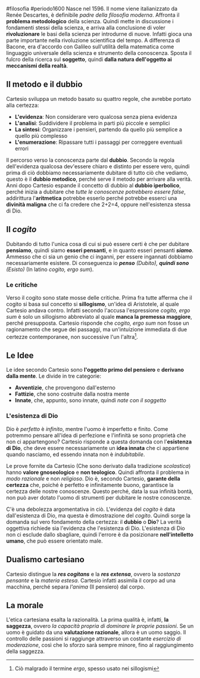 #filosofia #periodo1600 
Nasce nel 1596. Il nome viene italianizzato da Renée Descartes, è definibile *padre della filosofia moderna*. Affronta il **problema metodologico** della scienza. 
Quindi mette in discussione i fondamenti stessi della scienza, e arriva alla conclusione di voler **rivoluzionare** le basi della scienza per introdurne di nuove. Infatti gioca una parte importante nella rivoluzione scientifica del tempo. 
A differenza di Bacone, era d'accordo con Galileo sull'utilità della matematica come linguaggio universale della scienza e strumento della conoscenza. 
Sposta il fulcro della ricerca sul **soggetto**, quindi **dalla natura dell'oggetto ai meccanismi della realtà**.

## Il metodo e il dubbio
Cartesio sviluppa un metodo basato su quattro regole, che avrebbe portato alla certezza:
- **L'evidenza**: Non considerare vero qualcosa senza piena evidenza
- **L'analisi**: Suddividere il problema in parti più piccole e semplici
- **La sintesi**: Organizzare i pensieri, partendo da quello più semplice a quello più complesso
- **L'enumerazione**: Ripassare tutti i passaggi per correggere eventuali errori

Il percorso verso la conoscenza parte dal **dubbio**. Secondo la regola dell'evidenza qualcosa dev'essere chiaro e distinto per essere vero, quindi prima di ciò dobbiamo necessariamente dubitare di tutto ciò che vediamo, questo è il **dubbio metodico**, perché serve il metodo per arrivare alla verità. Anni dopo Cartesio espande il concetto di dubbio al **dubbio iperbolico**, perché inizia a dubitare che *tutte le conoscenze potrebbero essere false*, addirittura l'**aritmetica** potrebbe esserlo perché potrebbe esserci una **divinità maligna** che ci fa credere che 2+2=4, oppure nell'esistenza stessa di Dio.

## Il *cogito*
Dubitando di tutto l'unica cosa di cui si può essere certi è che per dubitare **pensiamo**, quindi siamo **esseri pensanti**, e in quanto esseri pensanti ***siamo***. Ammesso che ci sia un genio che ci inganni, per essere ingannati dobbiamo necessariamente esistere. Di conseguenza io ***penso** (Dubito), **quindi sono** (Esisto)* (In latino *cogito, ergo sum*).

### Le critiche
Verso il cogito sono state mosse delle critiche. Prima fra tutte afferma che il cogito si basa sul concetto si **sillogismo**, un'idea di Aristotele, al quale Cartesio andava contro. Infatti secondo l'accusa l'espressione *cogito, ergo sum* è solo un sillogismo abbreviato al quale **manca la premessa maggiore**, perché presupposta.
Cartesio risponde che *cogito, ergo sum* non fosse un ragionamento che segue dei passaggi, ma un'intuizione immediata di due certezze contemporanee, non successive l'un l'altra[^1].

## Le Idee
Le idee secondo Cartesio sono **l'oggetto primo del pensiero** e **derivano dalla mente**. Le divide in tre categorie:
- **Avventizie**, che provengono dall'esterno
- **Fattizie**, che sono costruite dalla nostra mente
- **Innate**, che, appunto, sono innate, quindi *nate con il soggetto*

### L'esistenza di Dio
Dio è *perfetto* è *infinito*, mentre l'uomo è imperfetto e finito. Come potremmo pensare all'idea di perfezione e l'infinità se sono proprietà che non ci appartengono? Cartesio risponde a questa domanda con l'**esistenza di Dio**, che deve essere necessariamente un **idea innata** che ci appartiene quando nasciamo, ed essendo innata non è *indubitabile*.

Le prove fornite da Cartesio (Che sono derivato dalla tradizione *scolastica*) hanno **valore gnoseologico** e **non teologico**. Quindi affronta il problema in *modo razionale* e non *religioso*.
Dio è, secondo Cartesio, **garante della certezza** che, poiché è perfetto e infinitamente buono, garantisce la certezza delle nostre conoscenze. Questo perché, data la sua infinità bontà, non può aver dotato l'uomo di strumenti per dubitare le nostre conoscenze.

C'è una debolezza argomentativa in ciò. L'evidenza del *cogito* è data dall'esistenza di Dio, ma questa è dimostrazione del *cogito*. Quindi sorge la domanda sul vero fondamento della certezza: il **dubbio** o **Dio**? 
La verità oggettiva richiede sia l'evidenza che l'esistenza di Dio. L'esistenza di Dio non ci esclude dallo sbagliare, quindi l'errore è da posizionare **nell'intelletto umano**, che può essere orientato male.

## Dualismo cartesiano
Cartesio distingue la ***res cogitans*** e la ***res extensa***, ovvero la *sostanza pensante* e la *materia estesa*. Cartesio infatti assimila il corpo ad una macchina, perché separa *l'anima* (Il pensiero) dal corpo.

## La morale
L'etica cartesiana esalta la razionalità. La prima qualità è, infatti, **la saggezza**, ovvero *la capacità propria di dominare le proprie passioni*. Se un uomo è guidato da una **valutazione razionale**, allora è un uomo saggio. Il controllo delle passioni si raggiunge attraverso un costante *esercizio di moderazione*, così che lo sforzo sarà sempre minore, fino al raggiungimento della saggezza.

[^1]: Ciò malgrado il termine *ergo*, spesso usato nei sillogismi